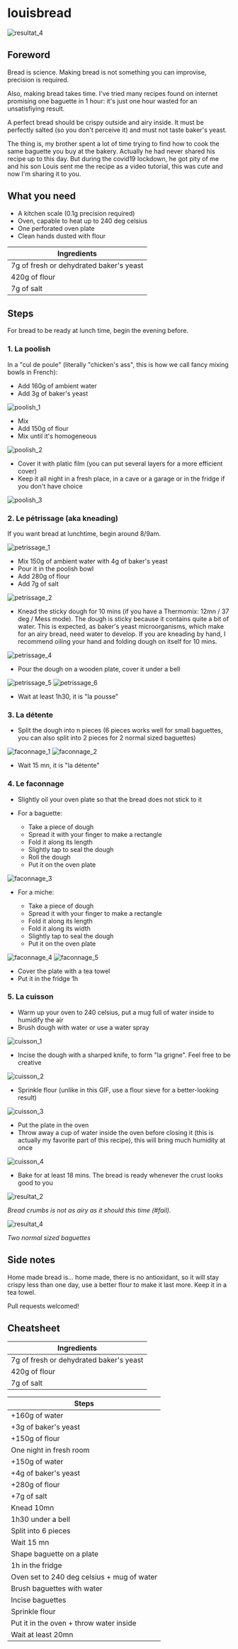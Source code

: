 # louisbread

![resultat_4][resultat_4]

## Foreword

Bread is science. Making bread is not something you can improvise, precision is required.

Also, making bread takes time. I've tried many recipes found on internet promising one baguette in 1 hour: it's just one hour wasted for an unsatisfiying result.

A perfect bread should be crispy outside and airy inside. It must be perfectly salted (so you don't perceive it) and must not taste baker's yeast.

The thing is, my brother spent a lot of time trying to find how to cook the same baguette you buy at the bakery. Actually he had never shared his recipe up to this day. But during the covid19 lockdown, he got pity of me and his son Louis sent me the recipe as a video tutorial, this was cute and now I'm sharing it to you.

## What you need

* A kitchen scale (0.1g precision required)
* Oven, capable to heat up to 240 deg celsius
* One perforated oven plate
* Clean hands dusted with flour

| Ingredients |
| --- |
| 7g of fresh or dehydrated baker's yeast |
| 420g of flour |
| 7g of salt |

## Steps

For bread to be ready at lunch time, begin the evening before.

### 1. La poolish

In a "cul de poule" (literally "chicken's ass", this is how we call fancy mixing bowls in French):

* Add 160g of ambient water
* Add 3g of baker's yeast

![poolish_1][poolish_1]

* Mix
* Add 150g of flour
* Mix until it's homogeneous

![poolish_2][poolish_2]

* Cover it with platic film (you can put several layers for a more efficient cover)
* Keep it all night in a fresh place, in a cave or a garage or in the fridge if you don't have choice

![poolish_3][poolish_3]

### 2. Le pétrissage (aka kneading)

If you want bread at lunchtime, begin around 8/9am.

![petrissage_1][petrissage_1]

* Mix 150g of ambient water with 4g of baker's yeast
* Pour it in the poolish bowl
* Add 280g of flour
* Add 7g of salt

![petrissage_2][petrissage_2]

* Knead the sticky dough for 10 mins (if you have a Thermomix: 12mn / 37 deg / Mess mode). The dough is sticky because it contains quite a bit of water. This is expected, as baker's yeast microorganisms, which make for an airy bread, need water to develop.
If you are kneading by hand, I recommend oiling your hand and folding dough on itself for 10 mins.

![petrissage_4][petrissage_3]

* Pour the dough on a wooden plate, cover it under a bell

![petrissage_5][petrissage_4]
![petrissage_6][petrissage_5]

* Wait at least 1h30, it is "la pousse"

### 3. La détente

* Split the dough into n pieces (6 pieces works well for small baguettes, you can also split into 2 pieces for 2 normal sized baguettes)

![faconnage_1][faconnage_1]
![faconnage_2][faconnage_2]

* Wait 15 mn, it is "la détente"

### 4. Le faconnage

* Slightly oil your oven plate so that the bread does not stick to it

* For a baguette:

    * Take a piece of dough
    * Spread it with your finger to make a rectangle
    * Fold it along its length
    * Slightly tap to seal the dough
    * Roll the dough
    * Put it on the oven plate

![faconnage_3][faconnage_3]

* For a miche:

    * Take a piece of dough
    * Spread it with your finger to make a rectangle
    * Fold it along its length
    * Fold it along its width
    * Slightly tap to seal the dough
    * Put it on the oven plate

![faconnage_4][faconnage_4]
![faconnage_5][faconnage_5]

* Cover the plate with a tea towel
* Put it in the fridge 1h

### 5. La cuisson

* Warm up your oven to 240 celsius, put a mug full of water inside to humidify the air
* Brush dough with water or use a water spray

![cuisson_1][cuisson_1]

* Incise the dough with a sharped knife, to form "la grigne". Feel free to be creative

![cuisson_2][cuisson_2]

* Sprinkle flour (unlike in this GIF, use a flour sieve for a better-looking result)

![cuisson_3][cuisson_3]

* Put the plate in the oven
* Throw away a cup of water inside the oven before closing it (this is actually my favorite part of this recipe), this will bring much humidity at once

![cuisson_4][cuisson_4]

* Bake for at least 18 mins. The bread is ready whenever the crust looks good to you

![resultat_2][resultat_2]

_Bread crumbs is not as airy as it should this time (#fail)._

![resultat_4][resultat_4]

_Two normal sized baguettes_

## Side notes

Home made bread is... home made, there is no antioxidant, so it will stay crispy less than one day, use a better flour to make it last more. Keep it in a tea towel.

Pull requests welcomed!

## Cheatsheet

| Ingredients |
| --- |
| 7g of fresh or dehydrated baker's yeast |
| 420g of flour |
| 7g of salt |

| Steps |
| --- |
| +160g of water |
| +3g of baker's yeast |
| +150g of flour |
| One night in fresh room |
| +150g of water |
| +4g of baker's yeast |
| +280g of flour |
| +7g of salt |
| Knead 10mn |
| 1h30 under a bell |
| Split into 6 pieces |
| Wait 15 mn |
| Shape baguette on a plate |
| 1h in the fridge |
| Oven set to 240 deg celsius + mug of water |
| Brush baguettes with water |
| Incise baguettes |
| Sprinkle flour |
| Put it in the oven + throw water inside |
| Wait at least 20mn |

[poolish_1]: images/A_1_min.jpg
[poolish_2]: images/A_2.gif
[poolish_3]: images/A_3_min.jpg
[petrissage_1]: images/B_1_min.jpg
[petrissage_2]: images/B_2.gif
[petrissage_3]: images/B_3.gif
[petrissage_4]: images/B_4_min.jpg
[petrissage_5]: images/B_5_min.jpg
[faconnage_1]: images/C_1_min.png
[faconnage_2]: images/C_2_min.png
[faconnage_3]: images/C_3.gif
[faconnage_4]: images/C_4.gif
[faconnage_5]: images/C_5_min.jpg
[cuisson_1]: images/D_1.gif
[cuisson_2]: images/D_2.gif
[cuisson_3]: images/D_3.gif
[cuisson_4]: images/D_4.gif
[resultat_1]: images/E_1_min.jpg
[resultat_2]: images/E_2_min.jpg
[resultat_3]: images/E_3_min.jpg
[resultat_4]: images/E_4_min.jpg
